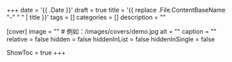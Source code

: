 +++
date = '{{ .Date }}'
draft = true
title = '{{ replace .File.ContentBaseName "-" " " | title }}'
tags = []
categories = []
description = ""

[cover]
image = ""          # 例如：/images/covers/demo.jpg
alt = ""
caption = ""
relative = false
hidden = false
hiddenInList = false
hiddenInSingle = false

ShowToc = true
+++
